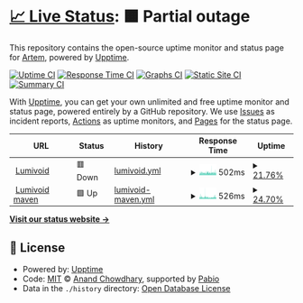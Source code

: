 # [📈 Live Status](https://uptime.lumivoid.pp.ua): <!--live status--> **🟧 Partial outage**

This repository contains the open-source uptime monitor and status page for [Artem](lumivoid.pp.ua), powered by [Upptime](https://github.com/upptime/upptime).

[![Uptime CI](https://github.com/Bumer-32/lumivoid.pp.ua-Uptime/workflows/Uptime%20CI/badge.svg)](https://github.com/Bumer-32/lumivoid.pp.ua-Uptime/actions?query=workflow%3A%22Uptime+CI%22)
[![Response Time CI](https://github.com/Bumer-32/lumivoid.pp.ua-Uptime/workflows/Response%20Time%20CI/badge.svg)](https://github.com/Bumer-32/lumivoid.pp.ua-Uptime/actions?query=workflow%3A%22Response+Time+CI%22)
[![Graphs CI](https://github.com/Bumer-32/lumivoid.pp.ua-Uptime/workflows/Graphs%20CI/badge.svg)](https://github.com/Bumer-32/lumivoid.pp.ua-Uptime/actions?query=workflow%3A%22Graphs+CI%22)
[![Static Site CI](https://github.com/Bumer-32/lumivoid.pp.ua-Uptime/workflows/Static%20Site%20CI/badge.svg)](https://github.com/Bumer-32/lumivoid.pp.ua-Uptime/actions?query=workflow%3A%22Static+Site+CI%22)
[![Summary CI](https://github.com/Bumer-32/lumivoid.pp.ua-Uptime/workflows/Summary%20CI/badge.svg)](https://github.com/Bumer-32/lumivoid.pp.ua-Uptime/actions?query=workflow%3A%22Summary+CI%22)

With [Upptime](https://upptime.js.org), you can get your own unlimited and free uptime monitor and status page, powered entirely by a GitHub repository. We use [Issues](https://github.com/Bumer-32/lumivoid.pp.ua-Uptime/issues) as incident reports, [Actions](https://github.com/Bumer-32/lumivoid.pp.ua-Uptime/actions) as uptime monitors, and [Pages](https://uptime.lumivoid.pp.ua) for the status page.

<!--start: status pages-->
<!-- This summary is generated by Upptime (https://github.com/upptime/upptime) -->
<!-- Do not edit this manually, your changes will be overwritten -->
<!-- prettier-ignore -->
| URL | Status | History | Response Time | Uptime |
| --- | ------ | ------- | ------------- | ------ |
| <img alt="" src="https://icons.duckduckgo.com/ip3/lumivoid.pp.ua.ico" height="13"> [Lumivoid](https://lumivoid.pp.ua) | 🟥 Down | [lumivoid.yml](https://github.com/Bumer-32/lumivoid.pp.ua-Uptime/commits/HEAD/history/lumivoid.yml) | <details><summary><img alt="Response time graph" src="./graphs/lumivoid/response-time-week.png" height="20"> 502ms</summary><br><a href="https://uptime.lumivoid.pp.ua/history/lumivoid"><img alt="Response time 486" src="https://img.shields.io/endpoint?url=https%3A%2F%2Fraw.githubusercontent.com%2FBumer-32%2Flumivoid.pp.ua-Uptime%2FHEAD%2Fapi%2Flumivoid%2Fresponse-time.json"></a><br><a href="https://uptime.lumivoid.pp.ua/history/lumivoid"><img alt="24-hour response time 500" src="https://img.shields.io/endpoint?url=https%3A%2F%2Fraw.githubusercontent.com%2FBumer-32%2Flumivoid.pp.ua-Uptime%2FHEAD%2Fapi%2Flumivoid%2Fresponse-time-day.json"></a><br><a href="https://uptime.lumivoid.pp.ua/history/lumivoid"><img alt="7-day response time 502" src="https://img.shields.io/endpoint?url=https%3A%2F%2Fraw.githubusercontent.com%2FBumer-32%2Flumivoid.pp.ua-Uptime%2FHEAD%2Fapi%2Flumivoid%2Fresponse-time-week.json"></a><br><a href="https://uptime.lumivoid.pp.ua/history/lumivoid"><img alt="30-day response time 486" src="https://img.shields.io/endpoint?url=https%3A%2F%2Fraw.githubusercontent.com%2FBumer-32%2Flumivoid.pp.ua-Uptime%2FHEAD%2Fapi%2Flumivoid%2Fresponse-time-month.json"></a><br><a href="https://uptime.lumivoid.pp.ua/history/lumivoid"><img alt="1-year response time 486" src="https://img.shields.io/endpoint?url=https%3A%2F%2Fraw.githubusercontent.com%2FBumer-32%2Flumivoid.pp.ua-Uptime%2FHEAD%2Fapi%2Flumivoid%2Fresponse-time-year.json"></a></details> | <details><summary><a href="https://uptime.lumivoid.pp.ua/history/lumivoid">21.76%</a></summary><a href="https://uptime.lumivoid.pp.ua/history/lumivoid"><img alt="All-time uptime 45.06%" src="https://img.shields.io/endpoint?url=https%3A%2F%2Fraw.githubusercontent.com%2FBumer-32%2Flumivoid.pp.ua-Uptime%2FHEAD%2Fapi%2Flumivoid%2Fuptime.json"></a><br><a href="https://uptime.lumivoid.pp.ua/history/lumivoid"><img alt="24-hour uptime 45.94%" src="https://img.shields.io/endpoint?url=https%3A%2F%2Fraw.githubusercontent.com%2FBumer-32%2Flumivoid.pp.ua-Uptime%2FHEAD%2Fapi%2Flumivoid%2Fuptime-day.json"></a><br><a href="https://uptime.lumivoid.pp.ua/history/lumivoid"><img alt="7-day uptime 21.76%" src="https://img.shields.io/endpoint?url=https%3A%2F%2Fraw.githubusercontent.com%2FBumer-32%2Flumivoid.pp.ua-Uptime%2FHEAD%2Fapi%2Flumivoid%2Fuptime-week.json"></a><br><a href="https://uptime.lumivoid.pp.ua/history/lumivoid"><img alt="30-day uptime 45.06%" src="https://img.shields.io/endpoint?url=https%3A%2F%2Fraw.githubusercontent.com%2FBumer-32%2Flumivoid.pp.ua-Uptime%2FHEAD%2Fapi%2Flumivoid%2Fuptime-month.json"></a><br><a href="https://uptime.lumivoid.pp.ua/history/lumivoid"><img alt="1-year uptime 45.06%" src="https://img.shields.io/endpoint?url=https%3A%2F%2Fraw.githubusercontent.com%2FBumer-32%2Flumivoid.pp.ua-Uptime%2FHEAD%2Fapi%2Flumivoid%2Fuptime-year.json"></a></details>
| <img alt="" src="https://icons.duckduckgo.com/ip3/maven.lumivoid.pp.ua.ico" height="13"> [Lumivoid maven](https://maven.lumivoid.pp.ua) | 🟩 Up | [lumivoid-maven.yml](https://github.com/Bumer-32/lumivoid.pp.ua-Uptime/commits/HEAD/history/lumivoid-maven.yml) | <details><summary><img alt="Response time graph" src="./graphs/lumivoid-maven/response-time-week.png" height="20"> 526ms</summary><br><a href="https://uptime.lumivoid.pp.ua/history/lumivoid-maven"><img alt="Response time 482" src="https://img.shields.io/endpoint?url=https%3A%2F%2Fraw.githubusercontent.com%2FBumer-32%2Flumivoid.pp.ua-Uptime%2FHEAD%2Fapi%2Flumivoid-maven%2Fresponse-time.json"></a><br><a href="https://uptime.lumivoid.pp.ua/history/lumivoid-maven"><img alt="24-hour response time 540" src="https://img.shields.io/endpoint?url=https%3A%2F%2Fraw.githubusercontent.com%2FBumer-32%2Flumivoid.pp.ua-Uptime%2FHEAD%2Fapi%2Flumivoid-maven%2Fresponse-time-day.json"></a><br><a href="https://uptime.lumivoid.pp.ua/history/lumivoid-maven"><img alt="7-day response time 526" src="https://img.shields.io/endpoint?url=https%3A%2F%2Fraw.githubusercontent.com%2FBumer-32%2Flumivoid.pp.ua-Uptime%2FHEAD%2Fapi%2Flumivoid-maven%2Fresponse-time-week.json"></a><br><a href="https://uptime.lumivoid.pp.ua/history/lumivoid-maven"><img alt="30-day response time 482" src="https://img.shields.io/endpoint?url=https%3A%2F%2Fraw.githubusercontent.com%2FBumer-32%2Flumivoid.pp.ua-Uptime%2FHEAD%2Fapi%2Flumivoid-maven%2Fresponse-time-month.json"></a><br><a href="https://uptime.lumivoid.pp.ua/history/lumivoid-maven"><img alt="1-year response time 482" src="https://img.shields.io/endpoint?url=https%3A%2F%2Fraw.githubusercontent.com%2FBumer-32%2Flumivoid.pp.ua-Uptime%2FHEAD%2Fapi%2Flumivoid-maven%2Fresponse-time-year.json"></a></details> | <details><summary><a href="https://uptime.lumivoid.pp.ua/history/lumivoid-maven">24.70%</a></summary><a href="https://uptime.lumivoid.pp.ua/history/lumivoid-maven"><img alt="All-time uptime 39.30%" src="https://img.shields.io/endpoint?url=https%3A%2F%2Fraw.githubusercontent.com%2FBumer-32%2Flumivoid.pp.ua-Uptime%2FHEAD%2Fapi%2Flumivoid-maven%2Fuptime.json"></a><br><a href="https://uptime.lumivoid.pp.ua/history/lumivoid-maven"><img alt="24-hour uptime 45.33%" src="https://img.shields.io/endpoint?url=https%3A%2F%2Fraw.githubusercontent.com%2FBumer-32%2Flumivoid.pp.ua-Uptime%2FHEAD%2Fapi%2Flumivoid-maven%2Fuptime-day.json"></a><br><a href="https://uptime.lumivoid.pp.ua/history/lumivoid-maven"><img alt="7-day uptime 24.70%" src="https://img.shields.io/endpoint?url=https%3A%2F%2Fraw.githubusercontent.com%2FBumer-32%2Flumivoid.pp.ua-Uptime%2FHEAD%2Fapi%2Flumivoid-maven%2Fuptime-week.json"></a><br><a href="https://uptime.lumivoid.pp.ua/history/lumivoid-maven"><img alt="30-day uptime 39.30%" src="https://img.shields.io/endpoint?url=https%3A%2F%2Fraw.githubusercontent.com%2FBumer-32%2Flumivoid.pp.ua-Uptime%2FHEAD%2Fapi%2Flumivoid-maven%2Fuptime-month.json"></a><br><a href="https://uptime.lumivoid.pp.ua/history/lumivoid-maven"><img alt="1-year uptime 39.30%" src="https://img.shields.io/endpoint?url=https%3A%2F%2Fraw.githubusercontent.com%2FBumer-32%2Flumivoid.pp.ua-Uptime%2FHEAD%2Fapi%2Flumivoid-maven%2Fuptime-year.json"></a></details>

<!--end: status pages-->

[**Visit our status website →**](https://uptime.lumivoid.pp.ua)

## 📄 License

- Powered by: [Upptime](https://github.com/upptime/upptime)
- Code: [MIT](./LICENSE) © [Anand Chowdhary](https://anandchowdhary.com), supported by [Pabio](https://pabio.com)
- Data in the `./history` directory: [Open Database License](https://opendatacommons.org/licenses/odbl/1-0/)
